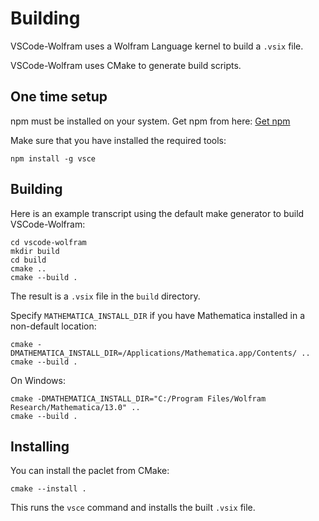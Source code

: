 # Building

VSCode-Wolfram uses a Wolfram Language kernel to build a `.vsix` file.

VSCode-Wolfram uses CMake to generate build scripts.

## One time setup

npm must be installed on your system. Get npm from here:
[Get npm](https://www.npmjs.com/get-npm)

Make sure that you have installed the required tools:
```
npm install -g vsce
```


## Building

Here is an example transcript using the default make generator to build VSCode-Wolfram:

```
cd vscode-wolfram
mkdir build
cd build
cmake ..
cmake --build .
```

The result is a `.vsix` file in the `build` directory.

Specify `MATHEMATICA_INSTALL_DIR` if you have Mathematica installed in a non-default location:

```
cmake -DMATHEMATICA_INSTALL_DIR=/Applications/Mathematica.app/Contents/ ..
cmake --build .
```

On Windows:

```
cmake -DMATHEMATICA_INSTALL_DIR="C:/Program Files/Wolfram Research/Mathematica/13.0" ..
cmake --build .
```

## Installing

You can install the paclet from CMake:
```
cmake --install .
```

This runs the `vsce` command and installs the built `.vsix` file.
